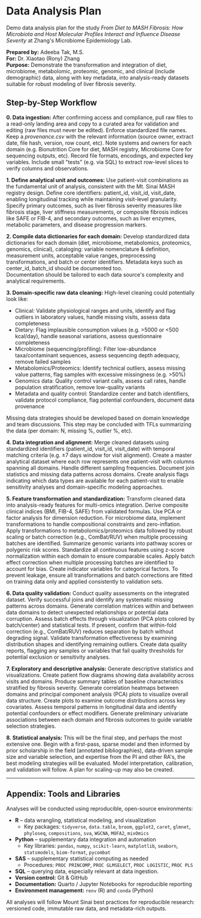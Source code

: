 # Data Analysis Plan
Demo data analysis plan for the study *From Diet to MASH Fibrosis: How Microbiota and Host Molecular Profiles Interact and Influence Disease Severity* at Zhang's Microbiome Epidemiology Lab. 

**Prepared by:** Adeeba Tak, M.S.  
**For:** Dr. Xiaotao (Rony) Zhang  
**Purpose:** Demonstrate the transformation and integration of diet, microbiome, metabolomic, proteomic, genomic, and clinical (include demographic) data, along with key metadata, into analysis-ready datasets suitable for robust modeling of liver fibrosis severity.

## Step-by-Step Workflow

**0. Data ingestion:** After confirming access and compliance, pull raw files to a read-only landing area and copy to a curated area for validation and editing (raw files must never be edited). Enforce standardized file names. Keep a *provenance.csv* with the relevant information (source owner, extract date, file hash, version, row count, etc). Note systems and owners for each domain (e.g. Bionutrition Core for diet, MASH registry, Microbiome Core for sequencing outputs, etc). Record file formats, encodings, and expected key variables. Include small "tests" (e.g. via SQL) to extract row-level slices to verify columns and observations. 

**1. Define analytical unit and outcomes:** Use patient-visit combinations as the fundamental unit of analysis, consistent with the Mt. Sinai MASH registry design. Define core identifiers: patient_id, visit_id, visit_date, enabling longitudinal tracking while maintaining visit-level granularity. Specify primary outcomes, such as liver fibrosis severity measures like fibrosis stage, liver stiffness measurements, or composite fibrosis indices like SAFE or FIB-4, and secondary outcomes, such as liver enzymes, metabolic parameters, and disease progression markers.

**2. Compile data dictionaries for each domain:** Develop standardized data dictionaries for each domain (diet, microbiome, metabolomics, proteomics, genomics, clinical), cataloging: variable nomenclature & definition, measurement units, acceptable value ranges, preprocessing transformations, and batch or center identifiers. Metadata keys such as center_id, batch_id should be documented too.  
Documentation should be tailored to each data source's complexity and analytical requirements.

**3. Domain-specific raw data cleaning:** High-level cleaning could potentially look like:
- Clinical: Validate physiological ranges and units, identify and flag outliers in laboratory values, handle missing visits, assess data completeness
- Dietary: Flag implausible consumption values (e.g. >5000 or <500 kcal/day), handle seasonal variations, assess questionnaire completeness
- Microbiome (sequencing/profiling): Filter low-abundance taxa/contaminant sequences, assess sequencing depth adequacy, remove failed samples
- Metabolomics/Proteomics: Identify technical outliers, assess missing value patterns, flag samples with excessive missingness (e.g. >50%)
- Genomics data: Quality control variant calls, assess call rates, handle population stratification, remove low-quality variants
- Metadata and quality control: Standardize center and batch identifiers, validate protocol compliance, flag potential confounders, document data provenance

Missing data strategies should be developed based on domain knowledge and team discussions. This step may be concluded with TFLs summarizing the data (per domain: N, missing %, outlier %, etc).


**4. Data integration and alignment:** Merge cleaned datasets using standardized identifiers (patient_id, visit_id, visit_date) with temporal matching criteria (e.g. ±7 days window for visit alignment). Create a master analytical dataset where each row represents one patient-visit with columns spanning all domains. Handle different sampling frequencies. Document join statistics and missing data patterns across domains. Create analysis flags indicating which data types are available for each patient-visit to enable sensitivity analyses and domain-specific modeling approaches.

**5. Feature transformation and standardization:** Transform cleaned data into analysis-ready features for multi-omics integration. Derive composite clinical indices (BMI, FIB-4, SAFE) from validated formulas. Use PCA or factor analysis for dimension reduction. For microbiome data, implement transformations to handle compositional constraints and zero-inflation. Apply transformations to metabolomics/proteomics data followed by robust scaling or batch correction (e.g., ComBat/RUV) when multiple processing batches are identified. Summarize genomic variants into pathway scores or polygenic risk scores. Standardize all continuous features using z-score normalization within each domain to ensure comparable scales. Apply batch effect correction when multiple processing batches are identified to account for bias. Create indicator variables for categorical factors. To prevent leakage, ensure all transformations and batch corrections are fitted on training data only and applied consistently to validation sets.

**6. Data quality validation:**
Conduct quality assessments on the integrated dataset. Verify successful joins and identify any systematic missing patterns across domains. Generate correlation matrices within and between data domains to detect unexpected relationships or potential data corruption. Assess batch effects through visualization (PCA plots colored by batch/center) and statistical tests. If present, confirm that within-fold correction (e.g., ComBat/RUV) reduces separation by batch without degrading signal. Validate transformation effectiveness by examining distribution shapes and identifying remaining outliers. Create data quality reports, flagging any samples or variables that fail quality thresholds for potential exclusion or sensitivity analyses.

**7. Exploratory and descriptive analysis:**
Generate descriptive statistics and visualizations. Create patient flow diagrams showing data availability across visits and domains. Produce summary tables of baseline characteristics stratified by fibrosis severity. Generate correlation heatmaps between domains and principal component analysis (PCA) plots to visualize overall data structure. Create plots to examine outcome distributions across key covariates. Assess temporal patterns in longitudinal data and identify potential confounders or effect modifiers. Generate preliminary univariate associations between each domain and fibrosis outcomes to guide variable selection strategies.

**8. Statistical analysis:** This will be the final step, and perhaps the most extensive one. Begin with a first-pass, sparse model and then informed by prior scholarship in the field (annotated bibliographies), data-driven sample size and variable selection, and expertise from the PI and other RA's, the best modeling strategies will be evaluated. Model interpretation, calibration, and validation will follow. A plan for scaling-up may also be created.

---

## Appendix: Tools and Libraries
Analyses will be conducted using reproducible, open-source environments:

- **R** – data wrangling, statistical modeling, and visualization  
  - Key packages: `tidyverse`, `data.table`, `broom`, `ggplot2`, `caret`, `glmnet`, `phyloseq`, `compositions`, `sva`, `WGCNA`, `MOFA2`, `mixOmics`
- **Python** – supplementary data integration and automation  
  - Key libraries: `pandas`, `numpy`, `scikit-learn`, `matplotlib`, `seaborn`, `statsmodels`, `biom-format`, `pycombat`
- **SAS** – supplementary statistical computing as needed  
  - Procedures: `PROC PRINCOMP`, `PROC GLMSELECT`, `PROC LOGISTIC`, `PROC PLS`
- **SQL** – querying data, especially relevant at data ingestion.
- **Version control:** Git & GitHub
- **Documentation:** Quarto / Jupyter Notebooks for reproducible reporting  
- **Environment management:** `renv` (R) and `conda` (Python)

All analyses will follow Mount Sinai best practices for reproducible research: versioned code, immutable raw data, and metadata-rich outputs.